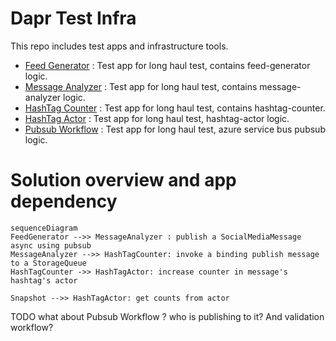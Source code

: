 # Dapr Test Infra

This repo includes test apps and infrastructure tools.

* [Feed Generator](./feed-generator) : Test app for long haul test, contains feed-generator logic.
* [Message Analyzer](./message-analyzer) : Test app for long haul test, contains message-analyzer logic.
* [HashTag Counter](./hashtag-counter) : Test app for long haul test, contains hashtag-counter.
* [HashTag Actor](./hashtag-actor) : Test app for long haul test, hashtag-actor logic.
* [Pubsub Workflow](./pubsub-workflow) : Test app for long haul test, azure service bus pubsub logic.

# Solution overview and app dependency

```mermaid
sequenceDiagram
FeedGenerator -->> MessageAnalyzer : publish a SocialMediaMessage async using pubsub
MessageAnalyzer -->> HashTagCounter: invoke a binding publish message to a StorageQueue
HashTagCounter ->> HashTagActor: increase counter in message's hashtag's actor

Snapshot -->> HashTagActor: get counts from actor
```

TODO what about Pubsub Workflow ? who is publishing to it? And validation workflow?